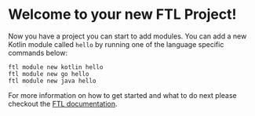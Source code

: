 # Welcome to your new FTL Project!

Now you have a project you can start to add modules. 
You can add a new Kotlin module called `hello` by running one of the
language specific commands below:

```shell
ftl module new kotlin hello
ftl module new go hello
ftl module new java hello
```

For more information on how to get started and what to do next please 
checkout the [FTL documentation](https://block.github.io/ftl/).
